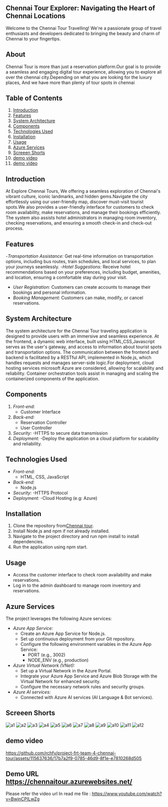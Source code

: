 ## Chennai Tour Explorer: Navigating the Heart of Chennai Locations
Welcome to the Chennai Tour Travelling! We're a passionate group of travel enthusiasts and developers dedicated to bringing the beauty and charm of Chennai to your fingertips.
## About
Chennai Tour is more than just a reservation platform.Our goal is to provide a seamless and engaging digital tour experience, allowing you to explore all over the chennai city.Depending on what you are looking for the luxury places, And we have more than plenty of tour spots in chennai

## Table of Contents
1. [Introduction](#introduction)
2. [Features](#features)
3. [System Architecture](#system-architecture)
4. [Components](#components)
5. [Technologies Used](#technologies-used)
6. [Installation](#installation)
7. [Usage](#usage)
8. [Azure Services](#azure-services)
9. [Screeen Shorts](#Screeen-Shorts)
10. [demo video](#demo-video)
11. [demo video](#demo-video)


## Introduction

At Explore Chennai Tours, We offering a seamless exploration of Chennai's vibrant culture, iconic landmarks, and hidden gems.Navigate the city effortlessly 
using our user-friendly map, discover must-visit tourist spots.We also provides a user-friendly interface for customers to check room availability, make reservations, 
and manage their bookings efficiently. The system also assists hotel administrators in managing room inventory, checking reservations, and ensuring a 
smooth check-in and check-out process.

                                                                                                                                            
## Features

-*Transportation Assistance:* Get real-time information on transportation options, including bus routes, train schedules, and local services, to plan your journeys seamlessly.
-*Hotel Suggestions:* Receive hotel recommendations based on your preferences, including budget, amenities, and location, ensuring a comfortable stay during your visit.
- *User Registration:* Customers can create accounts to manage their bookings and personal information.
- *Booking Management:* Customers can make, modify, or cancel reservations.


## System Architecture

The system architecture for the Chennai Tour traveling application is designed to provide users with an immersive and seamless experience. At the frontend, a dynamic web interface, built using HTML,CSS,Javascript serves as the user's gateway, and access to information about tourist spots and transportation options. 
The communication between the frontend and backend is facilitated by a RESTful API, implemented in Node.js, which handles requests and manages server-side logic.For deployment, cloud hosting services microsoft Azure are considered, allowing for scalability and reliability. Container orchestration tools assist in managing and scaling the containerized components of the application.

## Components

1. *Front-end:*
   - Customer Interface
2. *Back-end:*
   - Reservation Controller
   - User Controller
3. *Security:*
   -HTTPS to secure data transmission
4. *Deployment:*
   -Deploy the application on a cloud 
    platform for scalability and reliability.

## Technologies Used

- *Front-end:*
  - HTML, CSS, JavaScript 
- *Back-end:*
  - Node.js 
- *Security:*
  -HTTPS Protocol
- *Deployment:*
  -Cloud Hosting (e.g: Azure)


## Installation

1. Clone the repository from[Chennai tour](https://github.com/rchfv/project-frt-team-4-chennai-tour/edit/main/README.md).
2. Install Node.js and npm if not already installed.
3. Navigate to the project directory and run npm install to install dependencies.
4. Run the application using npm start.

## Usage

- Access the customer interface to check room availability and make reservations.
- Log in to the admin dashboard to manage room inventory and reservations.

## Azure Services

The project leverages the following Azure services:

- *Azure App Service:*
  - Create an Azure App Service for Node.js.
  - Set up continuous deployment from your Git repository.
  - Configure the following environment variables in the Azure App Service: 
    - PORT (e.g., 3002)
    - NODE_ENV (e.g., production)
- *Azure Virtual Network (VNet):*
  - Set up a Virtual Network in the Azure Portal.
  - Integrate your Azure App Service and Azure Blob Storage with the Virtual Network for enhanced security.
  - Configure the necessary network rules and security groups.
- *Azure AI services:*
  - Connected with Azure AI services (AI Language & Bot services).
## Screeen Shorts
![a1](https://github.com/rchfv/project-frt-team-4-chennai-tour/assets/115637636/58175db6-ca2b-4240-a9c2-627af81d0bca)
![a2](https://github.com/rchfv/project-frt-team-4-chennai-tour/assets/115637636/59d49e61-0fe3-4e3a-8c9e-b99fb431445a)
![a3](https://github.com/rchfv/project-frt-team-4-chennai-tour/assets/115637636/87e8ef6d-e1f2-4e82-94b8-3933d0fef190)
![a4](https://github.com/rchfv/project-frt-team-4-chennai-tour/assets/115637636/5ef1d339-e40c-451b-b190-5354219fe4f2)
![a5](https://github.com/rchfv/project-frt-team-4-chennai-tour/assets/115637636/6ec1e911-d164-489c-82e5-8c6ad3bbe8ab)
![a6](https://github.com/rchfv/project-frt-team-4-chennai-tour/assets/115637636/d182fa74-5f33-4913-80ec-e58b8d70b5fd)
![a7](https://github.com/rchfv/project-frt-team-4-chennai-tour/assets/115637636/1c849178-1fdd-4f27-b92b-125ee7034a0a)
![a8](https://github.com/rchfv/project-frt-team-4-chennai-tour/assets/115637636/fe6f98ce-d735-481f-ab1a-b788dae4a102)
![a9](https://github.com/rchfv/project-frt-team-4-chennai-tour/assets/115637636/ac35d290-eb5e-46e0-9c64-d77187bc919e)
![a10
](https://github.com/rchfv/project-frt-team-4-chennai-tour/assets/115637636/93eb8a51-6d79-448a-9d93-5fecf556f36d)
![a11](https://github.com/rchfv/project-frt-team-4-chennai-tour/assets/115637636/772db166-fb4c-41f6-9566-db0101457df3)
![a12](https://github.com/rchfv/project-frt-team-4-chennai-tour/assets/115637636/943f84e3-68d9-42c2-bbd5-d6ddb59a7c1f)




##  demo video


https://github.com/rchfv/project-frt-team-4-chennai-tour/assets/115637636/17b7a2f9-0785-46d9-8f1e-e7810268d505
    
##  Demo URL https://chennaitour.azurewebsites.net/



Please refer the video url In read me file : https://www.youtube.com/watch?v=BwjnCPILwZg 

